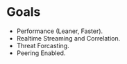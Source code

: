 # Goals
* Performance (Leaner, Faster).
* Realtime Streaming and Correlation.
* Threat Forcasting.
* Peering Enabled.
